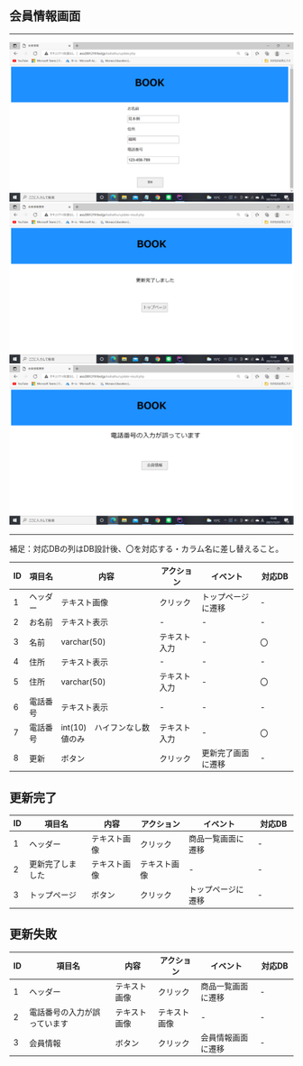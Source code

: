 ## 会員情報画面
*****
<img src="https://github.com/Aso2001219/team/blob/main/%E8%A8%AD%E8%A8%88%E6%9B%B8/%E7%94%BB%E9%9D%A2%E8%A9%B3%E7%B4%B0%E5%9B%B3/img/2021-12-21%20(6).png?raw=true">
<img src="https://github.com/Aso2001219/team/blob/main/%E8%A8%AD%E8%A8%88%E6%9B%B8/%E7%94%BB%E9%9D%A2%E8%A9%B3%E7%B4%B0%E5%9B%B3/img/2021-12-21%20(8).png?raw=true">
<img src="https://github.com/Aso2001219/team/blob/main/%E8%A8%AD%E8%A8%88%E6%9B%B8/%E7%94%BB%E9%9D%A2%E8%A9%B3%E7%B4%B0%E5%9B%B3/img/2021-12-21%20(7).png?raw=true">

*****
補足：対応DBの列はDB設計後、〇を対応する・カラム名に差し替えること。

| ID | 項目名 | 内容 | アクション | イベント | 対応DB　|
|----|------|-----|-----------|----------|--------|
|1|ヘッダー|テキスト画像|クリック|トップページに遷移|-|
|2|お名前|テキスト表示|-|-|-|
|3|名前  |varchar(50)|テキスト入力|-|〇|
|4|住所|テキスト表示|-|-|-|
|5|住所|varchar(50)|テキスト入力|-|〇|
|6|電話番号|テキスト表示|-|-|-|
|7|電話番号 |int(10)　ハイフンなし数値のみ|テキスト入力|- |〇|
|8|更新|ボタン|クリック|更新完了画面に遷移|-|


## 更新完了
| ID | 項目名 | 内容 | アクション | イベント | 対応DB　|
|----|------|-----|-----------|----------|--------|
|1|ヘッダー|テキスト画像|クリック|商品一覧画面に遷移|-|
|2|更新完了しました|テキスト画像|テキスト画像|-|-|
|3|トップページ|ボタン|クリック|トップページに遷移|-|

## 更新失敗
| ID | 項目名 | 内容 | アクション | イベント | 対応DB　|
|----|------|-----|-----------|----------|--------|
|1|ヘッダー|テキスト画像|クリック|商品一覧画面に遷移|-|
|2|電話番号の入力が誤っています|テキスト画像|テキスト画像|-|-|
|3|会員情報|ボタン|クリック|会員情報画面に遷移|-|

